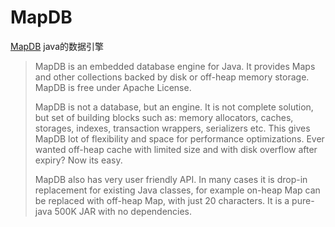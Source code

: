 # MapDB

[MapDB](http://www.mapdb.org/) java的数据引擎

> MapDB is an embedded database engine for Java. It provides Maps and other collections backed by disk or off-heap memory storage. MapDB is free under Apache License.
>
> MapDB is not a database, but an engine. It is not complete solution, but set of building blocks such as: memory allocators, caches, storages, indexes, transaction wrappers, serializers etc. This gives MapDB lot of flexibility and space for performance optimizations. Ever wanted off-heap cache with limited size and with disk overflow after expiry? Now its easy.
>
> MapDB also has very user friendly API. In many cases it is drop-in replacement for existing Java classes, for example on-heap Map can be replaced with off-heap Map, with just 20 characters. It is a pure-java 500K JAR with no dependencies.

